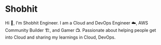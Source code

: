 # Shobhit
Hi 👋, I'm Shobhit Engineer. I am a Cloud and DevOps Engineer ☁️, AWS Community Builder 🏗️, and Gamer 📺. Passionate about helping people get into Cloud and sharing my learnings in Cloud, DevOps.
